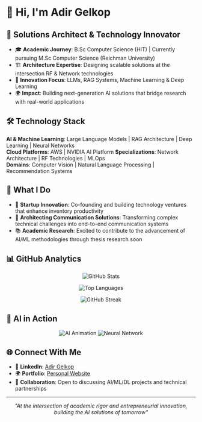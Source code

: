 # 👋 Hi, I'm Adir Gelkop
## 🎯 Solutions Architect & Technology Innovator
- 🎓 **Academic Journey**: B.Sc Computer Science (HIT) | Currently pursuing M.Sc Computer Science (Reichman University)
- 🏗️ **Architecture Expertise**: Designing scalable solutions at the intersection RF & Network technologies
- 🚀 **Innovation Focus**: LLMs, RAG Systems, Machine Learning & Deep Learning
- 🌍 **Impact**: Building next-generation AI solutions that bridge research with real-world applications
## 🛠️ Technology Stack
**AI & Machine Learning**: Large Language Models | RAG Architecture | Deep Learning | Neural Networks  
**Cloud Platforms**: AWS | NVIDIA AI Platform
**Specializations**: Network Architecture | RF Technologies | MLOps  
**Domains**: Computer Vision | Natural Language Processing | Recommendation Systems
## 🔬 What I Do
- 🏢 **Startup Innovation**: Co-founding and building technology ventures that enhance inventory productivity
- 🎯 **Architecting Communication Solutions**: Transforming complex technical challenges into end-to-end communication systems
- 📚 **Academic Research**: Excited to contribute to the advancement of AI/ML methodologies through thesis research soon

## 📊 GitHub Analytics

<div align="center">

![GitHub Stats](https://github-readme-stats.vercel.app/api?username=adir-gelkop&show_icons=true&theme=tokyonight&hide_border=true&bg_color=0D1117)

![Top Languages](https://github-readme-stats.vercel.app/api/top-langs/?username=adir-gelkop&layout=compact&theme=tokyonight&hide_border=true&bg_color=0D1117)

![GitHub Streak](https://streak-stats.demolab.com/?user=adir-gelkop&theme=tokyonight&hide_border=true&background=0D1117)

</div>

## 🤖 AI in Action

<div align="center">

![AI Animation](https://media.giphy.com/media/3oKIPEqDGUULpEU0aQ/giphy.gif)
![Neural Network](https://media.giphy.com/media/l46Cy1rHbQ92uuLXa/giphy.gif)

</div>

## 🌐 Connect With Me
- 💼 **LinkedIn**: [Adir Gelkop](https://www.linkedin.com/in/adir-gelkop/)
- 🌍 **Portfolio**: [Personal Website](https://app--stron-grip-2c80b785.base44.app/)
- 📧 **Collaboration**: Open to discussing AI/ML/DL projects and technical partnerships

---

<div align="center">
  
*"At the intersection of academic rigor and entrepreneurial innovation, building the AI solutions of tomorrow"* 

</div>
